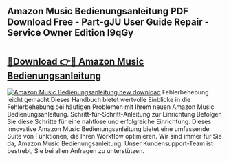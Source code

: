 ## Amazon Music Bedienungsanleitung PDF Download Free - Part-gJU User Guide Repair - Service Owner Edition I9qGy

# <h2><a href="http://df5xoy.blite.top/?on=Amazon+Music+Bedienungsanleitung">🔗Download 👉🔴 Amazon Music Bedienungsanleitung</a></h2>

[![Amazon Music Bedienungsanleitung new download](https://i.imgur.com/lujVjoI.png)](http://df5xoy.blite.top/?on=Amazon+Music+Bedienungsanleitung)
Fehlerbehebung leicht gemacht Dieses Handbuch bietet wertvolle Einblicke in die Fehlerbehebung bei häufigen Problemen mit Ihrem neuen Amazon Music Bedienungsanleitung. Schritt-für-Schritt-Anleitung zur Einrichtung Befolgen Sie diese Schritte für eine nahtlose und erfolgreiche Einrichtung. Dieses innovative Amazon Music Bedienungsanleitung bietet eine umfassende Suite von Funktionen, die Ihren Workflow optimieren. Wir sind immer für Sie da, Amazon Music Bedienungsanleitung. Unser Kundensupport-Team ist bestrebt, Sie bei allen Anfragen zu unterstützen.
